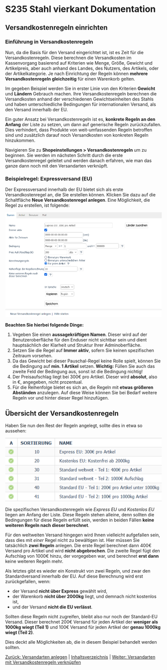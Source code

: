 # S235 Stahl vierkant Dokumentation

## Versandkostenregeln einrichten

### Einführung in Versandkostenregeln

Nun, da die Basis für den Versand eingerichtet ist, ist es Zeit für die Versandkostenregeln. Diese berechnen die Versandkosten im Kassenvorgang basierend auf Kriterien wie Menge, Größe, Gewicht und Artikelpreis, aber auch anhand des Landes, des Nutzers, des Artikels, oder der Artikelkategorie. Je nach Einrichtung der Regeln können **mehrere Versandkostenregeln gleichzeitig** für einen Warenkorb gelten.

Im gegeben Beispiel werden Sie in erster Linie von den Kriterien **Gewicht** und **Ländern** Gebrauch machen. Ihre Versandkostenregeln berechnen die Versandkosten anhand der verschiedenen Gewichtseinheiten des Stahls und haben unterschiedliche Bedingungen für internationalen Versand, als den Versand innerhalb der EU.

Ein guter Ansatz bei Versandkostenregeln ist es, **konkrete Regeln an den Anfang** der Liste zu setzen, um dann auf generische Regeln zurückzufallen. Dies verhindert, dass Produkte von weit-umfassenden Regeln betroffen sind und zusätzlich darauf noch Versandkosten von konkreten Regeln hinzukommen.

Navigieren Sie zu **Shopeinstellungen > Versandkostenregeln** um zu beginnen. Sie werden im nächsten Schritt durch die erste Versandkostenregel geleitet und werden danach erfahren, wie man das ganze dann noch mit den Versandarten verknüpft.

### Beispielregel: Expressversand (EU)

Der Expressversand innerhalb der EU bietet sich als erste Versandkostenregel an, die Sie erstellen können. Klicken Sie dazu auf die Schaltfläche **Neue Versandkostenregel anlegen**. Eine Möglichkeit, die Regel zu erstellen, ist folgende:

![Expressversand innerhalb der EU anlegen](/media/expressversand-regel.png)

**Beachten Sie hierbei folgende Dinge:**
1. Vegeben Sie einen **aussagekräftigen Namen**. Dieser wird auf der Benutzeroberfläche für den Enduser nicht sichtbar sein und dient hauptsächlich der Klarheit und Struktur Ihrer Adminoberfläche.
2. Setzen Sie die Regel auf **Immer aktiv**, sofern Sie keinen spezifischen Zeitraum vorsehen.
3. Da das Gewicht bei dieser Pauschal-Regel keine Rolle spielt, können Sie die Bedingung auf **min. 1 Artikel** setzen.
**Wichtig:** Füllen Sie auch das zweite Feld der Bedingung aus, sonst ist die Bedingung nichtig! 
4. Der Preisaufschlag liegt bei 300€ pro Artikel. Dieser wird **absolut**, also in €, angegeben, nicht prozentual.
5. Für die Reihenfolge bietet es sich an, die Regeln mit **etwas größeren Abständen** anzulegen. Auf diese Weise können Sie bei Bedarf weitere Regeln vor und hinter dieser Regel hinzufügen.

## Übersicht der Versandkostenregeln

Haben Sie nun den Rest der Regeln angelegt, sollte dies in etwa so aussehen:

![Fertige Versandkostenregeln](media/fertige-versandkostenregeln.png)

Die spezifischen Versandkostenregeln wie *Express EU* und *Kostenlos EU* liegen am Anfang der Liste. Diese Regeln stehen alleine, denn sollten die Bedingungen für diese Regeln erfüllt sein, werden in beiden Fällen **keine weiteren Regeln nach dieser berechnet**.

Für den weltweiten Versand hingegen wird Ihnen vielleicht aufgefallen sein, dass dies mit *einer* Regel nicht zu bewältigen ist. Hier müssen Sie tatsächlich **zwei Regeln** anlegen. Die erste Regel berechnet dann 400€ Versand pro Artikel und wird **nicht abgebrochen**. Die zweite Regel fügt den Aufschlag von 1000€ hinzu, der vorgegeben war, und berechnet **erst dann** keine weiteren Regeln mehr.

Als letztes gibt es wieder ein Konstrukt von zwei Regeln, und zwar den Standardversand innerhalb der EU. Auf diese Berechnung wird erst zurückgefallen, wenn:
* der Versand **nicht über Express** gewählt wird,
* der Warenkorb **nicht über 2000kg** liegt, und demnach nicht kostenlos ist,
* und der Versand **nicht die EU verlässt**.

Sollten diese Regeln nicht zugreifen, bleibt also nur noch der Standard-EU Versand. Dieser berechnet 200€ Versand für jeden Artikel der **weniger als 1000kg wiegt (Teil 1)** und 100€ Versand für jeden Artikel der **genau 1000kg wiegt (Teil 2)**.

Dies deckt alle Möglichkeiten ab, die in diesem Beispiel behandelt werden sollten.

[Zurück: Versandarten anlegen](versandarten.md) | [Inhaltsverzeichnis](README.md#inhaltsverzeichnis) | [Weiter: Versandarten mit Versandkostenregeln verknüpfen](versandarten-verknuepfen.md)

